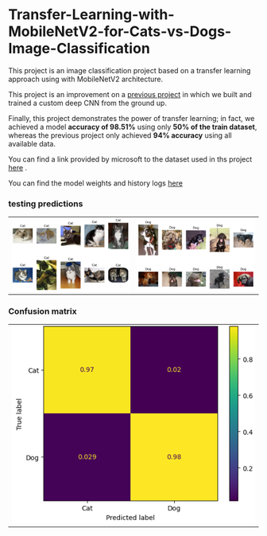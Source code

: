 # Transfer-Learning-with-MobileNetV2-for-Cats-vs-Dogs-Image-Classification
This project is an image classification project based on a transfer learning approach using with MobileNetV2 architecture.

This project is an improvement on a [previous project](https://github.com/mohamedamine99/Keras-CNN-cats-vs-dogs-image-classification) in which we built and trained a custom deep CNN from the ground up.

Finally, this project demonstrates the power of transfer learning; in fact, we achieved a model **accuracy of 98.51%** using only **50% of the train dataset**, whereas the previous project only achieved **94% accuracy** using all available data.

You can find a link provided by microsoft to the dataset used in ths project [here](https://www.microsoft.com/en-us/download/details.aspx?id=54765) .

You can find the model weights and history logs [here](https://github.com/mohamedamine99/Transfer-Learning-with-MobileNetV2-for-Cats-vs-Dogs-Image-Classification/tree/main/model%20weights)

 
### testing predictions

<div align="center">  
<table style="margin: 0 auto; border-style: none; width:100%">
  <tr>
    <td><img src="https://github.com/mohamedamine99/Transfer-Learning-with-MobileNetV2-for-Cats-vs-Dogs-Image-Classification/blob/main/imgs/cat%20predictions.PNG"></td>
    <td><img src="https://github.com/mohamedamine99/Transfer-Learning-with-MobileNetV2-for-Cats-vs-Dogs-Image-Classification/blob/main/imgs/dog%20predictions.PNG"></td>
  </tr>
</table>
</div>

### Confusion matrix

<div align="center">  
<table style="margin: 0 auto; border-style: none; width:100%">
  <tr>
    <td><img src="https://github.com/mohamedamine99/Transfer-Learning-with-MobileNetV2-for-Cats-vs-Dogs-Image-Classification/blob/main/model%20weights/confusion%20matrix%202.PNG"></td>
  </tr>
</table>
</div>
